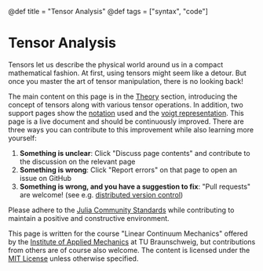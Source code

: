 @def title = "Tensor Analysis"
@def tags = ["syntax", "code"]

# Tensor Analysis
Tensors let us describe the physical world around us in a compact mathematical fashion. At first, using tensors might seem like a detour. But once you master the art of tensor manipulation, there is no looking back!

The main content on this page is in the [Theory](/Theory) section, introducing the concept of tensors along with various tensor operations. In addition, two support pages show the [notation](/Notation) used and the [voigt representation](/Voigt). This page is a live document and should be continuously improved. There are three ways you can contribute to this improvement while also learning more yourself:

1. **Something is unclear**: Click "Discuss page contents" and contribute to the discussion on the relevant page
2. **Something is wrong**: Click "Report errors" on that page to open an issue on GitHub
3. **Something is wrong, and you have a suggestion to fix**: "Pull requests" are welcome! (see e.g. [distributed version control](https://coderefinery.github.io/git-collaborative/))

Please adhere to the [Julia Community Standards](https://julialang.org/community/standards/) while contributing to maintain a positive and constructive environment.

This page is written for the course "Linear Continuum Mechanics" offered by the [Institute of Applied Mechanics](https://tu-bs.de/iam) at TU Braunschweig, but contributions from others are of course also welcome. The content is licensed under the [MIT License](/page_license) unless otherwise specified.